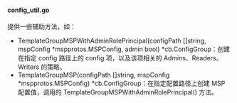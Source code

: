 #### config_util.go
提供一些辅助方法，如：

* TemplateGroupMSPWithAdminRolePrincipal(configPath []string, mspConfig *mspprotos.MSPConfig, admin bool) *cb.ConfigGroup：创建在指定 config 路径上的 config 项，以及该项相关的 Admins、Readers、Writers 的策略。
* TemplateGroupMSP(configPath []string, mspConfig *mspprotos.MSPConfig) *cb.ConfigGroup：在指定配置路径上创建 MSP 配置值，调用的 TemplateGroupMSPWithAdminRolePrincipal() 方法。